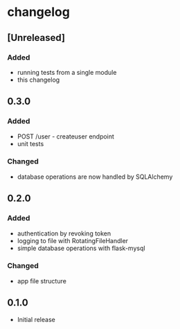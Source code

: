# changelog

## [Unreleased]
### Added
- running tests from a single module
- this changelog

## 0.3.0

### Added
- POST /user - createuser endpoint
- unit tests

### Changed
- database operations are now handled by SQLAlchemy

## 0.2.0

### Added
- authentication by revoking token
- logging to file with RotatingFileHandler
- simple database operations with flask-mysql

### Changed
- app file structure

## 0.1.0

- Initial release
